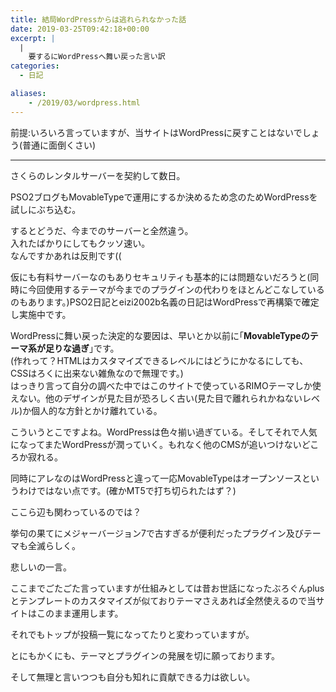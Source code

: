 ```yaml
---
title: 結局WordPressからは逃れられなかった話
date: 2019-03-25T09:42:18+00:00
excerpt: |
  |
    要するにWordPressへ舞い戻った言い訳
categories:
  - 日記

aliases:
    - /2019/03/wordpress.html
---
```


前提:いろいろ言っていますが、当サイトはWordPressに戻すことはないでしょう(普通に面倒くさい)

* * *

さくらのレンタルサーバーを契約して数日。

PSO2ブログもMovableTypeで運用にするか決めるため念のためWordPressを試しにぶち込む。

するとどうだ、今までのサーバーと全然違う。  
入れたばかりにしてもクッソ速い。  
なんですかあれは反則です((

仮にも有料サーバーなのもありセキュリティも基本的には問題ないだろうと(同時に今回使用するテーマが今までのプラグインの代わりをほとんどこなしているのもあります。)PSO2日記とeizi2002b名義の日記はWordPressで再構築で確定し実施中です。

WordPressに舞い戻った決定的な要因は、早いとか以前に｢**MovableTypeのテーマ系が足りな過ぎ**｣です。  
(作れって？HTMLはカスタマイズできるレベルにはどうにかなるにしても、CSSはろくに出来ない雑魚なので無理です。)  
はっきり言って自分の調べた中ではこのサイトで使っているRIMOテーマしか使えない。他のデザインが見た目が恐ろしく古い(見た目で離れられかねないレベル)か個人的な方針とかけ離れている。

こういうとこですよね。WordPressは色々揃い過ぎている。そしてそれで人気になってまたWordPressが潤っていく。もれなく他のCMSが追いつけないどころか寂れる。

同時にアレなのはWordPressと違って一応MovableTypeはオープンソースというわけではない点です。(確かMT5で打ち切られたはず？)

ここら辺も関わっているのでは？

挙句の果てにメジャーバージョン7で古すぎるが便利だったプラグイン及びテーマも全滅らしく。

悲しいの一言。

ここまでごたごた言っていますが仕組みとしては昔お世話になったぶろぐんplusとテンプレートのカスタマイズが似ておりテーマさえあれば全然使えるので当サイトはこのまま運用します。

それでもトップが投稿一覧になってたりと変わっていますが。</p> 

とにもかくにも、テーマとプラグインの発展を切に願っております。

そして無理と言いつつも自分も知れに貢献できる力は欲しい。